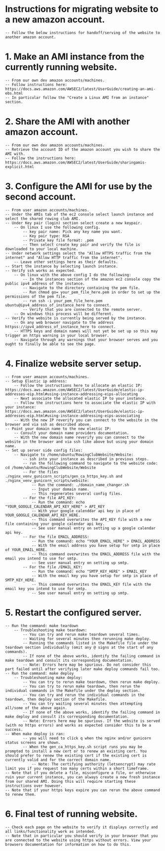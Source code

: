 # Instructions for migrating website to a new amazon account.
	-- Follow the below instructions for handoff/serving of the website to another amazon account.
# 1. Make an AMI instance from the currently running website.
	-- From our own dev amazon accounts/machines.
	-- Follow instructions here: https://docs.aws.amazon.com/AWSEC2/latest/UserGuide/creating-an-ami-ebs.html	
	-- In particular follow the "Create a Linux AMI from an instance" section.
# 2. Share the AMI with another amazon account.
	-- From our own dev amazon accounts/machines.
	-- Retrieve the account ID of the amazon account you wish to share the AMI with.
	-- Follow the instructions here: https://docs.aws.amazon.com/AWSEC2/latest/UserGuide/sharingamis-explicit.html
# 3. Configure the AMI for use by the second account.
	-- From user amazon accounts/machines.
	-- Under the AMIs tab of the ec2 console select launch instance and select the shared rowing club AMI.
	-- Under Key pair (login) section select create a new keypair.
		-- On linux I use the following config.
			-- key pair name: Pick any key name you want. 
			-- Key pair type: RSA
			-- Private key file format: .pem
			-- Then select create key pair and verify the file is downloaded to your local machine.
	-- Under network settings select the "Allow HTTPS traffic from the internet" and "Allow HTTP traffic from the internet".
		-- Leave other settings here as their defaults.
	-- Start the instance by selecting launch instance.
	-- Verify ssh works as expected.
		-- On linux with the above config I do the following:
			-- In the instances section of the amazon ec2 console copy the public ipv4 address of the instance.
			-- Navigate to the directory containing the pem file.
			-- Run chmod go= your_pem_file_here.pem in order to set up the permissions of the pem file.
			-- run ssh -i your_pem_file_here.pem ubuntu@ipv4_address_of_instance_here to connect.
			-- Verify that you are connected to the remote server.
		-- On windows this process will be different.
	-- Verify the website is currently being served by the instance.
		-- On any web browser navigate to the address httpss://ipv4_address_of_instance_here to connect.
		-- HTTPS keys and domain names will not yet be set up so this may trigger an https warning in your local browser.
		-- Navigate through any warnings that your browser serves and you ought to finally be able to see the page.
# 4. Finalize website server setup.
	-- From user amazon accounts/machines.
	-- Setup Elastic ip address:
		-- Follow the instructions here to allocate an elastic IP: https://docs.aws.amazon.com/AWSEC2/latest/UserGuide/elastic-ip-addresses-eip.html#using-instance-addressing-eips-allocating
		-- Next associate the allocated elastic IP to your instance.
		-- Follow the instructions here to associate the elastic IP with your instance: https://docs.aws.amazon.com/AWSEC2/latest/UserGuide/elastic-ip-addresses-eip.html#using-instance-addressing-eips-associating
		-- With the new IP reverify you can connect to the website in the browser and via ssh as described above.
	-- Point your domain name to the new elastic IP:
		-- Consult your domain name providers documentation.
		-- With the new domain name reverify you can connect to the website in the browser and via ssh like above but using your domain name.
	-- Set up server side config files:
		-- Navigate to /home/ubuntu/RowingClubWebsite/Website:
			-- ssh into your instance as described in previous steps.
			-- run the following command to navigate to the website code: cd /home/ubuntu/RowingClubWebsite/Website
			-- For the files ./nginx_venv_gunicorn_scripts/gen_ca_https_key.sh and ./nginx_venv_gunicorn_scripts/website:
				-- Run the command: ./domain_name_changer.sh
				-- Input your domain name.
				-- This regenerates several config files.
			-- For the file API_KEY:
				-- Run the command: echo "YOUR_GOOGLE_CALENDAR_API_KEY_HERE" > API_KEY
				-- With your google calenddar api key in place of YOUR_GOOGLE_CALENDAR_API_KEY_HERE.
				-- This command overwrites the API_KEY file with a new file containing your google calendar api key.
				-- See user manual entry on setting up a google calendar api key.
			-- For the file EMAIL_ADDRESS:
				-- Run the command: echo "YOUR_EMAIL_HERE" > EMAIL_ADDRESS
				-- With the email address you have setup for smtp in place of YOUR_EMAIL_HERE.
				-- This command overwrites the EMAIL_ADDRESS file with the email you intend to use for smtp.
				-- See user manual entry on setting up smtp.
			-- For the file /EMAIL_KEY:
				-- Run the command: echo "SMTP_KEY_HERE" > EMAIL_KEY
				-- With the email key you have setup for smtp in place of SMTP_KEY_HERE.
				-- This command overwrites the EMAIL_KEY file with the email key you intend to use for smtp.
				-- See user manual entry on setting up smtp.
# 5. Restart the configured server.
	-- Run the command: make teardown
		-- Troubleshooting make teardown:
			-- You can try and rerun make teardown several times.
			-- Waiting for several minutes then rerunning make deploy.
			-- Running the commands listed in the Makefile file under the teardown section individually (omit any @ signs at the start of any commands).
			-- If none of the above works, identify the failing command in make teardown and consult its corresponding documentation.
			-- Note: Errors here may be spurious. Do not consider this part failed until after verifying later make deploy commands fail too.
	-- Run the command: make deploy
		-- Troubleshooting make deploy:
			-- You can try to rerun make teardown, then rerun make deploy.
			-- You can try to rerun make teardown, then rerun the individual commands in the Makefile under the deploy section.
			-- You can try and rerun the individual commands in the teardown, then deploy section of the Makefile.
			-- You can try waiting several minutes then attempting all/some of the above again.
			-- If none of the above works, identify the failing command in make deploy and consult its corresponding documentation.
			-- Note: Errors here may be spurious. If the website is served (with no https errors) and works as expected consider this to be a success.
	-- When make deploy is ran: 
			-- you will need to click q when the nginx and/or gunicorn status screens are shown.
			-- When the gen_ca_https_key.sh script runs you may be prompted to install a new cert or to renew an existing cert. You should prefer to renew the existing cert if the existing cert is currently valid and for the correct domain name.
				-- Note: The certifying authority (letsencrypt) may rate limit you if you request too many certs within a short timeframe.
	-- Note that if you delete a file, misconfigure a file, or otherwise ruin your current instance, you can always create a new fresh instance from our shared AMI. Doing this will require starting these instructions over however.
	-- Note that if your https keys expire you can rerun the above command to renew them.
# 6. Final test of running website.
	-- Check each page on the website to verify it displays correctly and all links/functionality work as intended.
	-- Note that in particular you should verify in your browser that you are connected to the website using https without errors. View your browsers documentation for information on how to do this.
